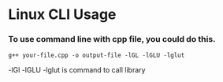 # Linux CLI Usage

### To use command line with cpp file, you could do this.

`g++ your-file.cpp -o output-file -lGL -lGLU -lglut`

-lGl -lGLU -lglut is command to call library